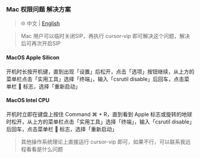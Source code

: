 ### Mac 权限问题 解决方案

> 🌐️ 中文 | [English](freeTrialsSolve.md)

> Mac 用户可以临时关闭SIP，再执行 cursor-vip 即可解决这个问题，解决后可再次开启SIP


#### MacOS Apple Silicon
开机时长按开机键，直到出现「设置」后松开，点击「选项」按钮继续，从上方的菜单栏点击「实用工具」选择「终端」，输入「csrutil disable」后回车，点击菜单栏  标志，选择「重新启动」

#### MacOS Intel CPU
开机时立即在键盘上按住 Command ⌘ + R，直到看到 Apple 标志或旋转的地球时松开，从上方的菜单栏点击「实用工具」选择「终端」，输入「csrutil disable」后回车，点击菜单栏  标志，选择「重新启动」


> 其他操作系统理论上直接运行 cursor-vip 即可，如果不行，可以联系我远程看看是什么问题
